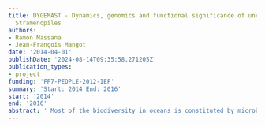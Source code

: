 ```yaml
---
title: DYGEMAST - Dynamics, genomics and functional significance of uncultured marine
  Stramenopiles
authors:
- Ramon Massana
- Jean-François Mangot
date: '2014-04-01'
publishDate: '2024-08-14T09:35:58.271205Z'
publication_types:
- project
funding: 'FP7-PEOPLE-2012-IEF'
summary: 'Start: 2014 End: 2016'
start: '2014'
end: '2016'
abstract: ' Most of the biodiversity in oceans is constituted by microbes which dominate the biomass and have key roles in ecosystem functioning and biogeochemical cycling. Recent culture-independent studies of marine planktonic protists have unveiled a large diversity at all phylogenetic scale, notably among the heterotrophic microeukaryotes compartment (2-5 μm cell size), and the existence of novel groups. Among these novel uncultured lineages, Marine Stramenopiles groups (MASTs) are essentially composed of small flagellated eukaryotes (<3 μm) widely distributed in marine systems. These flagellated organisms are recognized to play essential roles for the functioning of marine ecosystems as they channel large amounts of organic carbon to the upper trophic levels and control the population sizes of bacteria and archaea. During the last decade, the microbial diversity and the distribution of the twelve lineages which composed this new stramenopiles are already started, however, little information on their quantitative importance and activity in ecosystems functioning are already acquired. Here, we proposed to i) evaluate the dynamics of the diversity and abundance of these uncultured flagellates in marine environments and ii) investigate their ecological significance in oceans through the study of their grazing activity and the analysis of their general genomic structure. In this proposal, the dynamics, genomics and role of six constitutive lineages of these stramenopiles (MAST-1, -2, -3, -4, -7 and - 8) will be studied by the use of new state-of-art techniques (i.e. 454- and Illumina pyrosequencing, Whole Genome Amplification after flow cytometry cell-sorting) and several standard ones (i.e. grazing experiments, TSA-FISH), applied together on an unique set of environmental samples from a circumglobal navigation providing samples with a wide geographical coverage and from a temporal survey based on a coastal oligotrophic station. '
---
```

